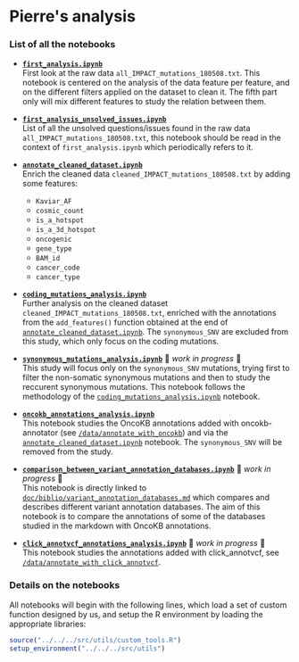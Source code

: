 # Pierre's analysis 

### List of all the notebooks

* **[`first_analysis.ipynb`](https://github.com/ElsaB/impact-annotator/blob/master/analysis/description/180731_pierre/first_analysis.ipynb)**   
First look at the raw data `all_IMPACT_mutations_180508.txt`. This notebook is centered on the analysis of the data feature per feature, and on the different filters applied on the dataset to clean it. The fifth part only will mix different features to study the relation between them.  

* **[`first_analysis_unsolved_issues.ipynb`](https://github.com/ElsaB/impact-annotator/blob/master/analysis/description/180731_pierre/first_analysis_unsolved_issues.ipynb)**  
List of all the unsolved questions/issues found in the raw data `all_IMPACT_mutations_180508.txt`, this notebook should be read in the context of `first_analysis.ipynb` which periodically refers to it.  

* **[`annotate_cleaned_dataset.ipynb`](https://github.com/ElsaB/impact-annotator/blob/master/analysis/description/180731_pierre/annotate_cleaned_dataset.ipynb)**  
Enrich the cleaned data `cleaned_IMPACT_mutations_180508.txt` by adding some features:
	* `Kaviar_AF`
	* `cosmic_count`
	* `is_a_hotspot`
	* `is_a_3d_hotspot`
	* `oncogenic`
	* `gene_type`
	* `BAM_id`
	* `cancer_code`
	* `cancer_type`

* **[`coding_mutations_analysis.ipynb`](https://github.com/ElsaB/impact-annotator/blob/master/analysis/description/180731_pierre/coding_mutations_analysis.ipynb)**  
Further analysis on the cleaned dataset `cleaned_IMPACT_mutations_180508.txt`, enriched with the annotations from the `add_features()` function obtained at the end of [`annotate_cleaned_dataset.ipynb`](https://github.com/ElsaB/impact-annotator/blob/master/analysis/description/180731_pierre/annotate_cleaned_dataset.ipynb). The `synonymous_SNV` are excluded from this study, which only focus on the coding mutations.

* **[`synonymous_mutations_analysis.ipynb`](https://github.com/ElsaB/impact-annotator/blob/master/analysis/description/180731_pierre/synonymous_mutations_analysis.ipynb)** :construction: *work in progress* :construction:   
This study will focus only on the `synonymous_SNV` mutations, trying first to filter the non-somatic synonymous mutations and then to study the reccurent synonymous mutations. This notebook follows the methodology of the [`coding_mutations_analysis.ipynb`](https://github.com/ElsaB/impact-annotator/blob/master/analysis/description/180731_pierre/coding_mutations_analysis.ipynb) notebook.  

* **[`oncokb_annotations_analysis.ipynb`](https://github.com/ElsaB/impact-annotator/blob/master/analysis/description/180731_pierre/oncokb_annotations_analysis.ipynb)**  
This notebook studies the OncoKB annotations added with oncokb-annotator (see [`/data/annotate_with_oncokb`](https://github.com/ElsaB/impact-annotator/tree/master/data/annotate_with_oncokb)) and via the [`annotate_cleaned_dataset.ipynb`](https://github.com/ElsaB/impact-annotator/blob/master/analysis/description/180731_pierre/annotate_cleaned_dataset.ipynb) notebook. The `synonymous_SNV` will be removed from the study.  

* **[`comparison_between_variant_annotation_databases.ipynb`](https://github.com/ElsaB/impact-annotator/blob/master/analysis/description/180731_pierre/comparison_between_variant_annotation_databases.ipynb)** :construction: *work in progress* :construction:  
This notebook is directly linked to [`doc/biblio/variant_annotation_databases.md`](https://github.com/ElsaB/impact-annotator/blob/master/doc/biblio/variant_annotation_databases.md) which compares and describes different variant annotation databases. The aim of this notebook is to compare the annotations of some of the databases studied in the markdown with OncoKB annotations.  

* **[`click_annotvcf_annotations_analysis.ipynb`](https://github.com/ElsaB/impact-annotator/blob/master/analysis/description/180731_pierre/click_annotvcf_annotations_analysis.ipynb)** :construction: *work in progress* :construction:    
This notebook studies the annotations added with click_annotvcf, see [`/data/annotate_with_click_annotvcf`](https://github.com/ElsaB/impact-annotator/tree/master/data/annotate_with_click_annotvcf).  


### Details on the notebooks
All notebooks will begin with the following lines, which load a set of custom function designed by us, and setup the R environment by loading the appropriate libraries:
```R
source("../../../src/utils/custom_tools.R")
setup_environment("../../../src/utils")
```